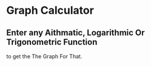 # Graph Calculator
## Enter any Aithmatic, Logarithmic Or Trigonometric Function 
to get the The Graph For That.
